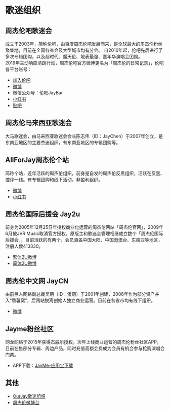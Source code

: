 # 歌迷组织

## 周杰伦吧歌迷会
成立于2003年，简称伦吧，由百度周杰伦吧发展而来，是全球最大的周杰伦粉丝聚集地，目前在全国各省会及大型城市均有分会。
自2010年起，伦吧先后进行了多次专辑团购，以及超时代、魔天伦、地表最强、嘉年华演唱会团购。<br>
2019年主动响应清朗行动，周杰伦吧官方微博更名为「周杰伦的日常记录」，伦吧各平台账号：
- [加入伦吧](join_us.md)
- [微博](https://www.weibo.com/u/1806308994)
- 微信公众号：伦吧JayBar
- [小红书](https://www.xiaohongshu.com/user/profile/648e950f000000001003496d)
- [贴吧](https://tieba.baidu.com/f?kw=%E5%91%A8%E6%9D%B0%E4%BC%A6)

## 周杰伦马来西亚歌迷会
大马歌迷会，由马来西亚歌迷会会长陈志伟（ID：JayChen）于2007年创立，是东南亚地区的主要杰迷组织，有东南亚地区的专辑团购等。

## AllForJay周杰伦个站
简称个站，近年活跃的周杰伦组织，前身是自发的周杰伦反黑组织，活跃在反黑、控评一线。有专辑团购和线下活动，非盈利组织。
- [微博](https://weibo.com/u/6078575770)
- [小红书](https://www.xiaohongshu.com/user/profile/602baccd00000000010073c0)

## 周杰伦国际后援会 Jay2u
前身为2005年12月25日年授权商业化运营的周杰伦网站「周杰伦官网」，2009年6月被JVR Music取消官方授权，原版主和歌迷会管理相继成立数个「周杰伦国际后援会」，目前活跃的有两个，会员涵盖中国大陆、中国港澳台、东南亚等地区，注册人数413330。
- [繁体2U微博](https://weibo.com/u/1743904170)
- [简体2U微博](https://weibo.com/u/5393529473)

## 周杰伦中文网 JayCN
由前巨人网络副总裁吴萌（ID：傻萌）于2001年创建，2006年作为部分资产并入“番薯窝”，后网站脱离创始人独立商业运营。目前在各省市均有线下组织。
- [微博](https://weibo.com/thejaycn)

## Jayme粉丝社区
网龙网络于2015年获得杰威尔授权，次年上线商业运营的周杰伦粉丝社区APP，目前在售部分专辑、周边产品，同时充值高额会费成为会员有机会参与抢购演唱会门票。
- APP下载：[JayMe-应用宝下载](https://sj.qq.com/appdetail/com.nd.sdp.star)

## 其他
- [OurJay歌迷组织](https://weibo.com/n/OurJay%E5%91%A8%E6%9D%B0%E4%BC%A6%E6%AD%8C%E8%BF%B7%E7%BB%84%E7%BB%87)
- [周杰伦微博台](https://weibo.com/1662575764)